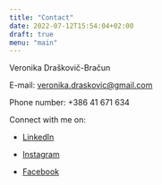```yaml
---
title: "Contact"
date: 2022-07-12T15:54:04+02:00
draft: true
menu: "main"
---
```


Veronika Draškovič-Bračun

E-mail: veronika.draskovic@gmail.com

Phone number: +386 41 671 634
<!-- This is how you insert a (hyper)link -->
Connect with me on:

- [LinkedIn](https://www.linkedin.com/in/veronikadraskovicbracun/)

- [Instagram](https://www.instagram.com/veronikadbr/)

- [Facebook](https://www.facebook.com/veronika.draskovic/)